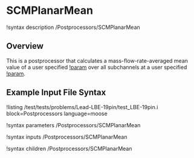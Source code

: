 # SCMPlanarMean

!syntax description /Postprocessors/SCMPlanarMean

## Overview

<!-- -->

This is a postprocessor that calculates a mass-flow-rate-averaged mean value of a user specified [!param](/Postprocessors/SCMPlanarMean/variable) over all subchannels
at a user specified [!param](/Postprocessors/SCMPlanarMean/height).

## Example Input File Syntax

!listing /test/tests/problems/Lead-LBE-19pin/test_LBE-19pin.i block=Postprocessors language=moose

!syntax parameters /Postprocessors/SCMPlanarMean

!syntax inputs /Postprocessors/SCMPlanarMean

!syntax children /Postprocessors/SCMPlanarMean
